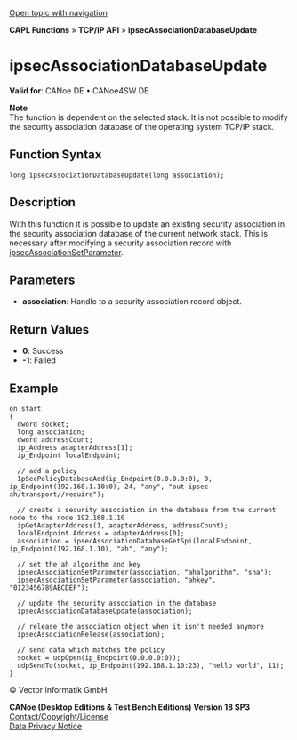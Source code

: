 [Open topic with navigation](../../../../../CANoeDEFamily.htm#Topics/CAPLFunctions/TCPIPAPI/Functions/CAPLfunctionIpsecAssociationDatabaseUpdate.md)

**CAPL Functions** » **TCP/IP API** » **ipsecAssociationDatabaseUpdate**

# ipsecAssociationDatabaseUpdate

**Valid for**: CANoe DE • CANoe4SW DE

**Note**  
The function is dependent on the selected stack. It is not possible to modify the security association database of the operating system TCP/IP stack.

## Function Syntax

```plaintext
long ipsecAssociationDatabaseUpdate(long association);
```

## Description

With this function it is possible to update an existing security association in the security association database of the current network stack. This is necessary after modifying a security association record with [ipsecAssociationSetParameter](CAPLfunctionIpsecAssociationSetParameter.md).

## Parameters

- **association**: Handle to a security association record object.

## Return Values

- **0**: Success
- **-1**: Failed

## Example

```plaintext
on start
{
  dword socket;
  long association;
  dword addressCount;
  ip_Address adapterAddress[1];
  ip_Endpoint localEndpoint;

  // add a policy
  IpSecPolicyDatabaseAdd(ip_Endpoint(0.0.0.0:0), 0, ip_Endpoint(192.168.1.10:0), 24, "any", "out ipsec ah/transport//require");

  // create a security association in the database from the current node to the node 192.168.1.10
  ipGetAdapterAddress(1, adapterAddress, addressCount);
  localEndpoint.Address = adapterAddress[0];
  association = ipsecAssociationDatabaseGetSpi(localEndpoint, ip_Endpoint(192.168.1.10), "ah", "any");

  // set the ah algorithm and key
  ipsecAssociationSetParameter(association, "ahalgorithm", "sha");
  ipsecAssociationSetParameter(association, "ahkey", "0123456789ABCDEF");

  // update the security association in the database
  ipsecAssociationDatabaseUpdate(association);

  // release the association object when it isn't needed anymore
  ipsecAssociationRelease(association);

  // send data which matches the policy
  socket = udpOpen(ip_Endpoint(0.0.0.0:0));
  udpSendTo(socket, ip_Endpoint(192.168.1.10:23), "hello world", 11);
}
```

© Vector Informatik GmbH

**CANoe (Desktop Editions & Test Bench Editions) Version 18 SP3**  
[Contact/Copyright/License](../../../Shared/ContactCopyrightLicense.md)  
[Data Privacy Notice](https://www.vector.com/int/en/company/get-info/privacy-policy/)